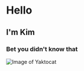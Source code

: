 # Hello
## I'm Kim
### Bet you didn't know that

![Image of Yaktocat](https://octodex.github.com/images/yaktocat.png)
